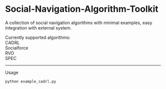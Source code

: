 # Social-Navigation-Algorithm-Toolkit
A collection of social navigation algorithms with minimal examples, easy integration with external system.

Currently supported algorithms:  
CADRL  
Socialforce  
RVO  
SPEC  

---
Usage
```bash
python example_cadrl.py
```
